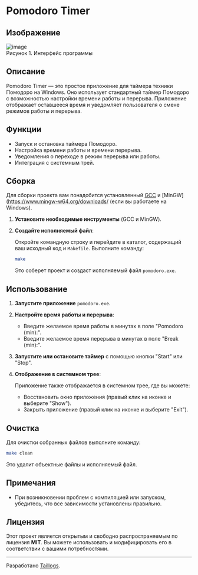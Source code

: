 # Pomodoro Timer

## Изображение
![image](https://github.com/user-attachments/assets/dca2a00f-eadb-43f2-ac7c-0fd232f33d5b) <br> Рисунок 1. Интерфейс программы

## Описание

Pomodoro Timer — это простое приложение для таймера техники Помодоро на Windows. Оно использует стандартный таймер Помодоро с возможностью настройки времени работы и перерыва. Приложение отображает оставшееся время и уведомляет пользователя о смене режимов работы и перерыва.

## Функции

- Запуск и остановка таймера Помодоро.
- Настройка времени работы и времени перерыва.
- Уведомления о переходе в режим перерыва или работы.
- Интеграция с системным трей.

## Сборка

Для сборки проекта вам понадобится установленный [GCC](https://gcc.gnu.org/) и [MinGW](https://www.mingw-w64.org/downloads/ (если вы работаете на Windows).

1. **Установите необходимые инструменты** (GCC и MinGW).

2. **Создайте исполняемый файл**:

   Откройте командную строку и перейдите в каталог, содержащий ваш исходный код и `Makefile`. Выполните команду:

   ```bash
   make
   ```

   Это соберет проект и создаст исполняемый файл `pomodoro.exe`.

## Использование

1. **Запустите приложение** `pomodoro.exe`.

2. **Настройте время работы и перерыва**:

   - Введите желаемое время работы в минутах в поле "Pomodoro (min):".
   - Введите желаемое время перерыва в минутах в поле "Break (min):".

3. **Запустите или остановите таймер** с помощью кнопки "Start" или "Stop".

4. **Отображение в системном трее**:

   Приложение также отображается в системном трее, где вы можете:
   - Восстановить окно приложения (правый клик на иконке и выберите "Show").
   - Закрыть приложение (правый клик на иконке и выберите "Exit").

## Очистка

Для очистки собранных файлов выполните команду:

```bash
make clean
```

Это удалит объектные файлы и исполняемый файл.

## Примечания

- При возникновении проблем с компиляцией или запуском, убедитесь, что все зависимости установлены правильно.

## Лицензия

Этот проект является открытым и свободно распространяемым по лицензия **MIT**. Вы можете использовать и модифицировать его в соответствии с вашими потребностями.

---

Разработано [Taillogs](https://github.com/tailogs).
